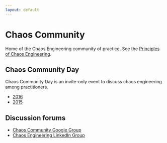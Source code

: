 ```yaml
---
layout: default
---
```


# Chaos Community

Home of the Chaos Engineering community of practice. See the [Principles of Chaos Engineering][poc].

## Chaos Community Day

Chaos Community Day is an invite-only event to discuss chaos engineering among
practitioners.

 * [2016][ccd-2016]
 * [2015][ccd-2015]

## Discussion forums

* [Chaos Community Google Group](https://groups.google.com/forum/#!forum/chaos-community)
* [Chaos Engineering LinkedIn Group](https://www.linkedin.com/groups/7057761)


[poc]: http://principlesofchaos.org
[ccd-2016]: 2016.html
[ccd-2015]: 2015.html
